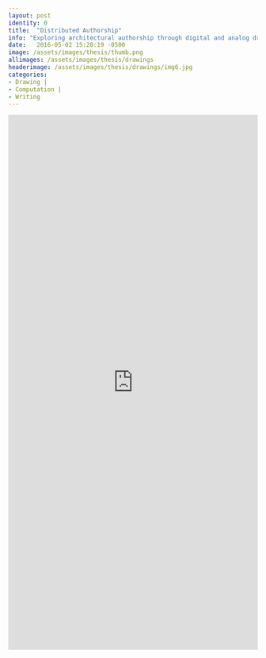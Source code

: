```yaml
---
layout: post
identity: 0
title:  "Distributed Authorship"
info: "Exploring architectural authorship through digital and analog drawing"
date:   2016-05-02 15:20:19 -0500
image: /assets/images/thesis/thumb.png
allimages: /assets/images/thesis/drawings
headerimage: /assets/images/thesis/drawings/img6.jpg
categories:
- Drawing |
- Computation |
- Writing
---
```


<iframe width="100%" height="1080px" src="https://www.yumpu.com/en/embed/view/t3GU6hZnNPq7V4lS" frameborder="0" allowfullscreen="true"  allowtransparency="true"></iframe>


